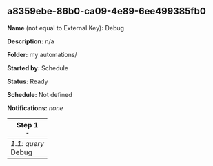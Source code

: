 ## a8359ebe-86b0-ca09-4e89-6ee499385fb0

**Name** (not equal to External Key)**:** Debug

**Description:** n/a

**Folder:** my automations/

**Started by:** Schedule

**Status:** Ready

**Schedule:** Not defined

**Notifications:** _none_


| Step 1<br>_<small>-</small>_ |
| --- |
| _1.1: query_<br>Debug |
